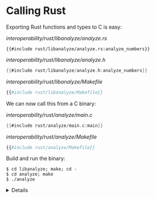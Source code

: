 # Calling Rust

Exporting Rust functions and types to C is easy:

_interoperability/rust/libanalyze/analyze.rs_

```rust,editable
{{#include rust/libanalyze/analyze.rs:analyze_numbers}}
```

_interoperability/rust/libanalyze/analyze.h_

```c
{{#include rust/libanalyze/analyze.h:analyze_numbers}}
```

_interoperability/rust/libanalyze/Makefile_

```makefile
{{#include rust/libanalyze/Makefile}}
```

We can now call this from a C binary:

_interoperability/rust/analyze/main.c_

```c
{{#include rust/analyze/main.c:main}}
```

_interoperability/rust/analyze/Makefile_

```makefile
{{#include rust/analyze/Makefile}}
```

Build and run the binary:

```shell
$ cd libanalyze; make; cd -
$ cd analyze; make
$ ./analyze
```

<details>

`#[no_mangle]` disables Rust's usual name mangling, so the exported symbol will
just be the name of the function. You can also use
`#[export_name = "some_name"]` to specify whatever name you want.

</details>
